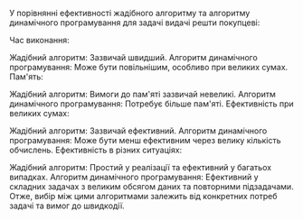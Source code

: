 У порівнянні ефективності жадібного алгоритму та алгоритму динамічного програмування для задачі видачі решти покупцеві:

Час виконання:

Жадібний алгоритм: Зазвичай швидший.
Алгоритм динамічного програмування: Може бути повільнішим, особливо при великих сумах.
Пам'ять:

Жадібний алгоритм: Вимоги до пам'яті зазвичай невеликі.
Алгоритм динамічного програмування: Потребує більше пам'яті.
Ефективність при великих сумах:

Жадібний алгоритм: Зазвичай ефективний.
Алгоритм динамічного програмування: Може бути менш ефективним через велику кількість обчислень.
Ефективність в різних ситуаціях:

Жадібний алгоритм: Простий у реалізації та ефективний у багатьох випадках.
Алгоритм динамічного програмування: Ефективний у складних задачах з великим обсягом даних та повторними підзадачами.
Отже, вибір між цими алгоритмами залежить від конкретних потреб задачі та вимог до швидкодії.